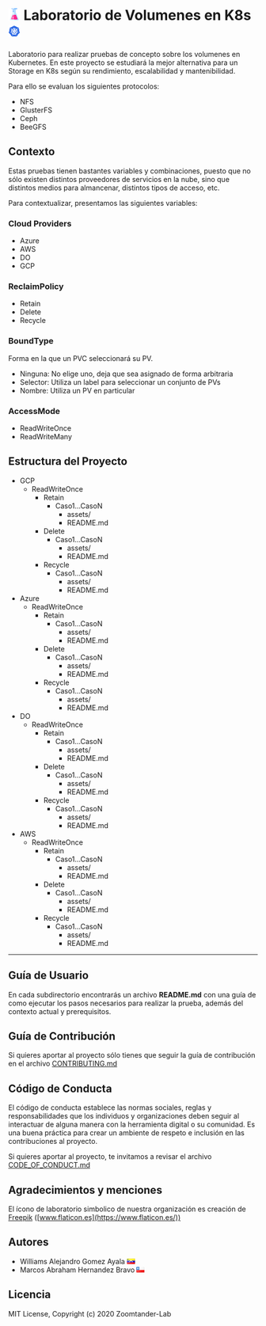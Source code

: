 # ![Laboratirio](https://raw.githubusercontent.com/zoomtander-lab/k8s-Volumes/master/assets/lab.png) Laboratorio de Volumenes en K8s ![Kubernetes](https://raw.githubusercontent.com/zoomtander-lab/k8s-Volumes/master/assets/k8s.png)

Laboratorio para realizar pruebas de concepto sobre los volumenes en Kubernetes. En este proyecto se estudiará la mejor alternativa para un Storage en K8s según su rendimiento, escalabilidad y mantenibilidad.

Para ello se evaluan los siguientes protocolos:

* NFS
* GlusterFS
* Ceph
* BeeGFS

## Contexto

Estas pruebas tienen bastantes variables y combinaciones, puesto que no sólo existen distintos proveedores de servicios en la nube, sino que distintos medios para almancenar, distintos tipos de acceso, etc.

Para contextualizar, presentamos las siguientes variables:

### Cloud Providers

* Azure
* AWS
* DO
* GCP

### ReclaimPolicy

* Retain
* Delete
* Recycle

### BoundType

Forma en la que un PVC seleccionará su PV.

* Ninguna: No elige uno, deja que sea asignado de forma arbitraria
* Selector: Utiliza un label para seleccionar un conjunto de PVs
* Nombre: Utiliza un PV en particular

### AccessMode

* ReadWriteOnce
* ReadWriteMany

## Estructura del Proyecto

* GCP
    + ReadWriteOnce
        + Retain
            + Caso1...CasoN
                - assets/
                - README.md
        + Delete
             + Caso1...CasoN
                - assets/
                - README.md
        + Recycle
             + Caso1...CasoN
                - assets/
                - README.md
* Azure
    + ReadWriteOnce
        + Retain
            + Caso1...CasoN
                - assets/
                - README.md
        + Delete
             + Caso1...CasoN
                - assets/
                - README.md
        + Recycle
             + Caso1...CasoN
                - assets/
                - README.md
* DO
    + ReadWriteOnce
        + Retain
            + Caso1...CasoN
                - assets/
                - README.md
        + Delete
             + Caso1...CasoN
                - assets/
                - README.md
        + Recycle
             + Caso1...CasoN
                - assets/
                - README.md
* AWS
    + ReadWriteOnce
        + Retain
            + Caso1...CasoN
                - assets/
                - README.md
        + Delete
             + Caso1...CasoN
                - assets/
                - README.md
        + Recycle
             + Caso1...CasoN
                - assets/
                - README.md

---

## Guía de Usuario

En cada subdirectorio encontrarás un archivo **README.md** con una guía de como ejecutar los pasos necesarios para realizar la prueba, además del contexto actual y prerequisitos.

## Guía de Contribución

Si quieres aportar al proyecto sólo tienes que seguir la guía de contribución en el archivo [CONTRIBUTING.md](https://github.com/zoomtander-lab/k8s-Volumes/blob/master/CONTRIBUTING.md)

## Código de Conducta

El código de conducta establece las normas sociales, reglas y responsabilidades que los individuos y organizaciones deben seguir al interactuar de alguna manera con la herramienta digital o su comunidad. Es una buena práctica para crear un ambiente de respeto e inclusión en las contribuciones al proyecto.

Si quieres aportar al proyecto, te invitamos a revisar el archivo [CODE_OF_CONDUCT.md](https://github.com/zoomtander-lab/k8s-Volumes/blob/master/CODE_OF_CONDUCT.md)

## Agradecimientos y menciones

El ícono de laboratorio simbolico de nuestra organización es creación de [Freepik](https://www.flaticon.es/autores/freepik) ([www.flaticon.es](https://www.flaticon.es/))

## Autores

* Williams Alejandro Gomez Ayala ![Venezuela](https://raw.githubusercontent.com/zoomtander-lab/k8s-Volumes/master/assets/ve.png)
* Marcos Abraham Hernandez Bravo ![Chile](https://raw.githubusercontent.com/zoomtander-lab/k8s-Volumes/master/assets/cl.png)

## Licencia

MIT License, Copyright (c) 2020 Zoomtander-Lab
